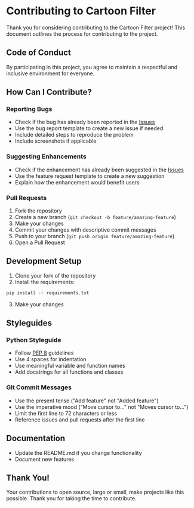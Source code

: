 # Contributing to Cartoon Filter

Thank you for considering contributing to the Cartoon Filter project! This document outlines the process for contributing to the project.

## Code of Conduct

By participating in this project, you agree to maintain a respectful and inclusive environment for everyone.

## How Can I Contribute?

### Reporting Bugs

- Check if the bug has already been reported in the [Issues](https://github.com/taimoorkhan10/CartoonFilter/issues)
- Use the bug report template to create a new issue if needed
- Include detailed steps to reproduce the problem
- Include screenshots if applicable

### Suggesting Enhancements

- Check if the enhancement has already been suggested in the [Issues](https://github.com/taimoorkhan10/CartoonFilter/issues)
- Use the feature request template to create a new suggestion
- Explain how the enhancement would benefit users

### Pull Requests

1. Fork the repository
2. Create a new branch (`git checkout -b feature/amazing-feature`)
3. Make your changes
4. Commit your changes with descriptive commit messages
5. Push to your branch (`git push origin feature/amazing-feature`)
6. Open a Pull Request

## Development Setup

1. Clone your fork of the repository
2. Install the requirements:
```bash
pip install -r requirements.txt
```
3. Make your changes

## Styleguides

### Python Styleguide

- Follow [PEP 8](https://www.python.org/dev/peps/pep-0008/) guidelines
- Use 4 spaces for indentation
- Use meaningful variable and function names
- Add docstrings for all functions and classes

### Git Commit Messages

- Use the present tense ("Add feature" not "Added feature")
- Use the imperative mood ("Move cursor to..." not "Moves cursor to...")
- Limit the first line to 72 characters or less
- Reference issues and pull requests after the first line

## Documentation

- Update the README.md if you change functionality
- Document new features

## Thank You!

Your contributions to open source, large or small, make projects like this possible. Thank you for taking the time to contribute. 